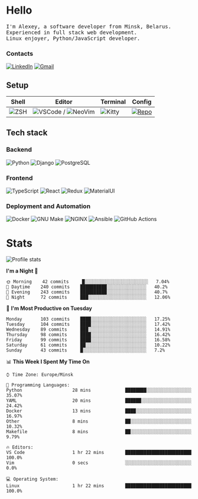 # Hello

<p>
    <samp>
        I'm Alexey, a software developer from Minsk, Belarus.
        <br>
	Experienced in full stack web development.
	<br>
	Linux enjoyer, Python/JavaScript developer. 
    </samp>
</p>

### Contacts

[![LinkedIn](https://img.icons8.com/fluency/48/000000/linkedin.png)](https://www.linkedin.com/in/dhvcc/)
[![Gmail](https://img.icons8.com/fluency/48/000000/gmail-new.png)](mailto:alexey.artishevskiy@gmail.com)

## Setup

| Shell | Editor | Terminal | Config |
|-------|--------|----------|--------|
| ![ZSH](https://img.shields.io/badge/-ZSH-000000?style=flat&logo=GNU-Bash) | ![VSCode](https://img.shields.io/badge/-VSCode-000000?style=flat&logo=Visual-Studio-Code&logoColor=0066b8) / ![NeoVim](https://img.shields.io/badge/-NeoVim-000000?style=flat&logo=Neovim) | ![Kitty](https://img.shields.io/badge/-Kitty-000000?style=flat&logo=Windows-Terminal) | [![Repo](https://img.shields.io/badge/-Repo-000000?style=flat&logo=Github)](https://github.com/dhvcc/configs)


## Tech stack

### Backend

![Python](https://img.shields.io/badge/-Python-black?style=flat&logo=Python&logoColor=FFE17E)
![Django](https://img.shields.io/badge/-Django-black?style=flat&logo=Django&logoColor=20AA76)
![PostgreSQL](https://img.shields.io/badge/-PostgreSQL-black?style=flat&logo=PostgreSQL)

### Frontend

![TypeScript](https://img.shields.io/badge/-TypeScript-black?style=flat&logo=TypeScript)
![React](https://img.shields.io/badge/-React-black?style=flat&logo=React)
![Redux](https://img.shields.io/badge/-Redux-black?style=flat&logo=Redux&logoColor=764ABC)
![MaterialUI](https://img.shields.io/badge/-MaterialUI-black?style=flat&logo=MUI&logoColor=9170c2)

### Deployment and Automation

![Docker](https://img.shields.io/badge/-Docker-black?style=flat&logo=Docker)
![GNU Make](https://img.shields.io/badge/-GNU%20Make-black?style=flat&logo=GNU)
![NGINX](https://img.shields.io/badge/-NGINX-black?style=flat&logo=NGINX&logoColor=009639)
![Ansible](https://img.shields.io/badge/-Ansible-black?style=flat&logo=Ansible)
![GitHub Actions](https://img.shields.io/badge/-GitHub%20Actions-black?style=flat&logo=GitHub-Actions)

# Stats

![Profile stats](https://github-readme-stats.dhvcc.vercel.app/api?username=dhvcc&hide_title=true&show_icons=true&count_private=true&theme=react&hide_border=true)

<!--START_SECTION:waka-->
**I'm a Night 🦉** 

```text
🌞 Morning    42 commits     █░░░░░░░░░░░░░░░░░░░░░░░░   7.04% 
🌆 Daytime    240 commits    ██████████░░░░░░░░░░░░░░░   40.2% 
🌃 Evening    243 commits    ██████████░░░░░░░░░░░░░░░   40.7% 
🌙 Night      72 commits     ███░░░░░░░░░░░░░░░░░░░░░░   12.06%

```
📅 **I'm Most Productive on Tuesday** 

```text
Monday       103 commits    ████░░░░░░░░░░░░░░░░░░░░░   17.25% 
Tuesday      104 commits    ████░░░░░░░░░░░░░░░░░░░░░   17.42% 
Wednesday    89 commits     ███░░░░░░░░░░░░░░░░░░░░░░   14.91% 
Thursday     98 commits     ████░░░░░░░░░░░░░░░░░░░░░   16.42% 
Friday       99 commits     ████░░░░░░░░░░░░░░░░░░░░░   16.58% 
Saturday     61 commits     ██░░░░░░░░░░░░░░░░░░░░░░░   10.22% 
Sunday       43 commits     █░░░░░░░░░░░░░░░░░░░░░░░░   7.2%

```


📊 **This Week I Spent My Time On** 

```text
⌚︎ Time Zone: Europe/Minsk

💬 Programming Languages: 
Python                   28 mins             ████████░░░░░░░░░░░░░░░░░   35.07% 
YAML                     20 mins             ██████░░░░░░░░░░░░░░░░░░░   24.42% 
Docker                   13 mins             ████░░░░░░░░░░░░░░░░░░░░░   16.97% 
Other                    8 mins              ██░░░░░░░░░░░░░░░░░░░░░░░   10.32% 
Makefile                 8 mins              ██░░░░░░░░░░░░░░░░░░░░░░░   9.79%

🔥 Editors: 
VS Code                  1 hr 22 mins        █████████████████████████   100.0% 
Vim                      0 secs              ░░░░░░░░░░░░░░░░░░░░░░░░░   0.0%

💻 Operating System: 
Linux                    1 hr 22 mins        █████████████████████████   100.0%

```


<!--END_SECTION:waka-->

